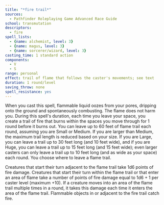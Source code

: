 ```yaml
---
title: "*fire trail*"
sources:
  - Pathfinder Roleplaying Game Advanced Race Guide
school: transmutation
descriptors:
  - fire
spell_lists:
  - {name: alchemist, level: 3}
  - {name: magus, level: 3}
  - {name: sorcerer/wizard, level: 3}
casting_time: 1 standard action
components:
  - V
  - S
range: personal
effect: trail of flame that follows the caster's movements; see text
duration: 1 round/level
saving_throw: none
spell_resistance: yes
---
```


When you cast this spell, flammable liquid oozes from your pores, dripping onto the ground and spontaneously combusting. The flame does not harm you. During this spell's duration, each time you leave your space, you create a trail of fire that burns within the spaces you move through for 1 round before it burns out. You can leave up to 60 feet of flame trail each round, assuming you are Small or Medium. If you are larger than Medium, the maximum trail length is reduced based on your size. If you are Large, you can leave a trail up to 30 feet long (and 10 feet wide), and if you are Huge, you can leave a trail up to 15 feet long (and 15 feet wide); even larger casters can only leave a trail up to 10 feet long (and as wide as your space) each round. You choose where to leave a flame trail.

Creatures that start their turn adjacent to the flame trail take 1d6 points of fire damage. Creatures that start their turn within the flame trail or that enter an area of flame take a number of points of fire damage equal to 1d6 + 1 per caster level (maximum +10). If a creature moves into an area of the flame trail multiple times in a round, it takes this damage each time it enters the area of the flame trail. Flammable objects in or adjacent to the fire trail catch fire.
